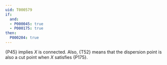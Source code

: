 ```yaml
---
uid: T000579
if:
  and:
  - P000045: true
  - P000175: true
then:
  P000204: true
---
```


{P45} implies $X$ is connected. Also, {T52} means that the dispersion point is also a cut point when $X$ satisfies {P175}.
